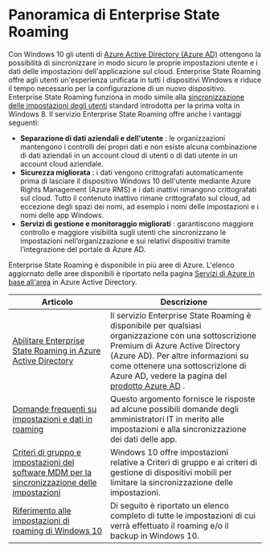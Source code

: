 <properties
    pageTitle="Panoramica di Enterprise State Roaming | Microsoft Azure"
    description="Fornisce informazioni sulle impostazioni del servizio Enterprise State Roaming nei dispositivi Windows. Enterprise State Roaming offre agli utenti un'esperienza unificata in tutti i dispositivi Windows e riduce il tempo necessario per la configurazione di un nuovo dispositivo."
    services="active-directory"
    keywords="informazioni su Enterprise State Roaming, sincronizzazione aziendale, cloud windows"
    documentationCenter=""
    authors="femila"
    manager="swadhwa"
    editor="curtand"/>

<tags
    ms.service="active-directory"  
    ms.workload="identity"
    ms.tgt_pltfrm="na"
    ms.devlang="na"
    ms.topic="article"
    ms.date="09/27/2016"
    ms.author="femila"/>


# <a name="enterprise-state-roaming-overview"></a>Panoramica di Enterprise State Roaming

Con Windows 10 gli utenti di [Azure Active Directory (Azure AD)](active-directory-whatis.md) ottengono la possibilità di sincronizzare in modo sicuro le proprie impostazioni utente e i dati delle impostazioni dell'applicazione sul cloud. Enterprise State Roaming offre agli utenti un'esperienza unificata in tutti i dispositivi Windows e riduce il tempo necessario per la configurazione di un nuovo dispositivo. Enterprise State Roaming funziona in modo simile alla [sincronizzazione delle impostazioni degli utenti](http://windows.microsoft.com/en-US/windows-8/sync-settings-pcs) standard introdotta per la prima volta in Windows 8. Il servizio Enterprise State Roaming offre anche i vantaggi seguenti:

- **Separazione di dati aziendali e dell'utente** : le organizzazioni mantengono i controlli dei propri dati e non esiste alcuna combinazione di dati aziendali in un account cloud di utenti o di dati utente in un account cloud aziendale.
- **Sicurezza migliorata** : i dati vengono crittografati automaticamente prima di lasciare il dispositivo Windows 10 dell'utente mediante Azure Rights Management (Azure RMS) e i dati inattivi rimangono crittografati sul cloud. Tutto il contenuto inattivo rimane crittografato sul cloud, ad eccezione degli spazi dei nomi, ad esempio i nomi delle impostazioni e i nomi delle app Windows.  
- **Servizi di gestione e monitoraggio migliorati** : garantiscono maggiore controllo e maggiore visibilità sugli utenti che sincronizzano le impostazioni nell’organizzazione e sui relativi dispositivi tramite l’integrazione del portale di Azure AD. 

Enterprise State Roaming è disponibile in più aree di Azure. L'elenco aggiornato delle aree disponibili è riportato nella pagina [Servizi di Azure in base all'area](https://azure.microsoft.com/regions/#services) in Azure Active Directory.



| Articolo                                         | Descrizione                                                                                                                                                                                             |
|--------------------------------------------------|---------------------------------------------------------------------------------------------------------------------------------------------------------------------------------------------------------|
| [Abilitare Enterprise State Roaming in Azure Active Directory](active-directory-windows-enterprise-state-roaming-enable.md) | Il servizio Enterprise State Roaming è disponibile per qualsiasi organizzazione con una sottoscrizione Premium di Azure Active Directory (Azure AD). Per altre informazioni su come ottenere una sottoscrizione di Azure AD, vedere la pagina del [prodotto Azure AD](https://azure.microsoft.com/services/active-directory) . |
| [Domande frequenti su impostazioni e dati in roaming](active-directory-windows-enterprise-state-roaming-faqs.md)                    | Questo argomento fornisce le risposte ad alcune possibili domande degli amministratori IT in merito alle impostazioni e alla sincronizzazione dei dati delle app.                                                                                                        |
| [Criteri di gruppo e impostazioni del software MDM per la sincronizzazione delle impostazioni](active-directory-windows-enterprise-state-roaming-group-policy-settings.md)  | Windows 10 offre impostazioni relative a Criteri di gruppo e ai criteri di gestione di dispositivi mobili per limitare la sincronizzazione delle impostazioni.                                                                                             |
| [Riferimento alle impostazioni di roaming di Windows 10](active-directory-windows-enterprise-state-roaming-windows-settings-reference.md)            | Di seguito è riportato un elenco completo di tutte le impostazioni di cui verrà effettuato il roaming e/o il backup in Windows 10.                                                                                                |



<!--HONumber=Oct16_HO2-->


